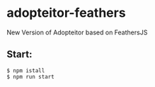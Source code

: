 # adopteitor-feathers
New Version of Adopteitor based on FeathersJS


## Start:

    $ npm istall
    $ npm run start
